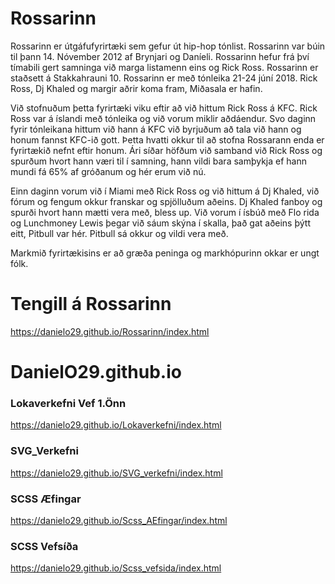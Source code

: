 # Rossarinn
Rossarinn er útgáfufyrirtæki sem gefur út hip-hop tónlist. Rossarinn var búin til þann 14. Nóvember 2012 af Brynjari og Daníeli. Rossarinn hefur frá því tímabili gert samninga við marga listamenn eins og Rick Ross.
Rossarinn er staðsett á Stakkahrauni 10. Rossarinn er með tónleika 21-24 júní 2018. Rick Ross, Dj Khaled og margir aðrir koma fram, Miðasala er hafin.

Við stofnuðum þetta fyrirtæki viku eftir að við hittum Rick Ross á KFC. Rick Ross var á íslandi með tónleika og við vorum miklir aðdáendur. Svo daginn fyrir tónleikana hittum við hann á KFC við byrjuðum að tala við hann og honum fannst KFC-ið gott.
Þetta hvatti okkur til að stofna Rossarann enda er fyrirtækið nefnt eftir honum. Ári síðar höfðum við samband við Rick Ross og spurðum hvort hann væri til í samning, hann vildi bara samþykja ef hann mundi fá 65% af gróðanum og hér erum við nú. 

Einn daginn vorum við í Miami með Rick Ross og við hittum á Dj Khaled, við fórum og fengum okkur franskar og spjölluðum aðeins. Dj Khaled fanboy og spurði hvort hann mætti vera með, bless up. Við vorum í ísbúð með Flo rida og Lunchmoney Lewis þegar við sáum skýna í skalla, það gat aðeins þýtt eitt, Pitbull var hér.
Pitbull sá okkur og vildi vera með. 

Markmið fyrirtækisins er að græða peninga og markhópurinn okkar er ungt fólk.

# Tengill á Rossarinn
https://danielo29.github.io/Rossarinn/index.html

# DanielO29.github.io

### Lokaverkefni Vef 1.Önn
https://danielo29.github.io/Lokaverkefni/index.html

### SVG_Verkefni
https://danielo29.github.io/SVG_verkefni/index.html

### SCSS Æfingar
https://danielo29.github.io/Scss_AEfingar/index.html

### SCSS Vefsíða
https://danielo29.github.io/Scss_vefsida/index.html

